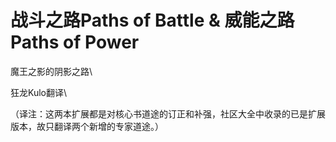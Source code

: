 # 战斗之路Paths of Battle & 威能之路Paths of Power 

魔王之影的阴影之路\

狂龙Kulo翻译\

（译注：这两本扩展都是对核心书道途的订正和补强，社区大全中收录的已是扩展版本，故只翻译两个新增的专家道途。）
